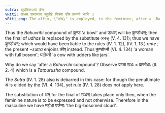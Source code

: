 ```yaml
---
sutra: बहुव्रीहेरूधसो ङीष्
vRtti: ऊधस् शब्दान्ताद् बहुव्रीहेः स्त्रियां ङीष् प्रत्ययो भवति ॥
vRtti_eng: The affix, \"ङीष्\" is employed, in the feminine, after a _Bahuvrihi_ compound ending in the word _udhas_ \"an _udder_\".
---
```

Thus the _Bahuvrihi_ compound of कुण्ड 'a bowl' and ऊधस् will be कुण्डोधस्; then the final of _udhas_ is replaced by the substitute अनङ् (V. 4. 131); thus we have कुण्डोधन्; which would have been liable to the rules (IV. 1. 12), (IV. 1. 13.) _ante_ ; the present ¬_sutra_ enjoins ङीष् instead. Thus कुण्डोध्नी (VI. 4. 134) 'a woman with full bosom'; घटोध्नी 'a cow with udders like jars'.

Why do we say 'after a _Bahuvrihi_ compound'? Observe प्राप्ता ऊधः = प्राप्तोधाः (II. 2. 4) which is a _Tatpurusha_ compound.

The _Sutra_ (IV. 1. 28) also is debarred in this case: for though the penultimate अ is elided by the (VI. 4. 134), yet rule (IV. 1. 28) does not apply here.

The substitution of अन् for the final of ऊधस् takes place only then, when the feminine nature is to be expressed and not otherwise. Therefore in the masculine we have महोधा पर्जन्यः 'the big-bosomed cloud'.
